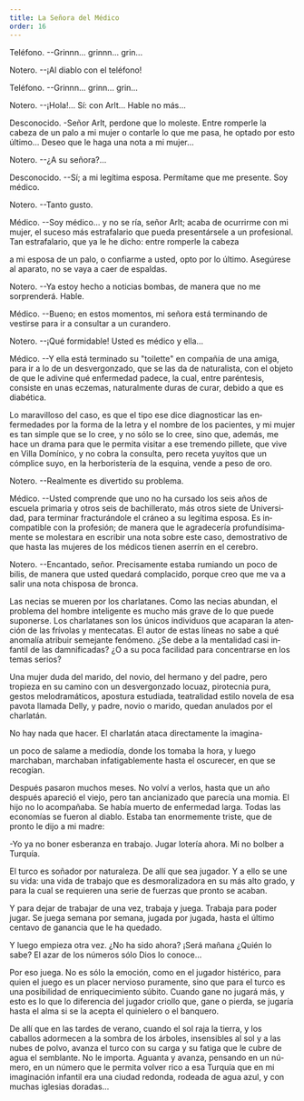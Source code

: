 ```yaml
---
title: La Señora del Médico
order: 16
---
```


Teléfono. --Grinnn... grinnn... grin...

Notero. --¡Al diablo con el teléfono!

Teléfono. --Grinnn... grinn... grin...

Notero. --¡Hola!... Sí: con Arlt... Hable no más...

Desconocido. -Señor Arlt, perdone que lo moleste. Entre romperle la cabeza de un palo a mi mujer o contarle lo que me pasa, he optado por esto último... Deseo que le haga una nota a mi mujer...

Notero. --¿A su señora?...

Desconocido. --Sí; a mi legítima esposa. Permítame que me presen­te. Soy médico.

Notero. --Tanto gusto.

Médico. --Soy médico... y no se ría, señor Arlt; acaba de ocurrirme con mi mujer, el suceso más estrafalario que pueda presentársele a un pro­fesional. Tan estrafalario, que ya le he dicho: entre romperle la cabeza

a mi esposa de un palo, o confiarme a usted, opto por lo último. Asegú­rese al aparato, no se vaya a caer de espaldas.

Notero. --Ya estoy hecho a noticias bombas, de manera que no me sorprenderá. Hable.

Médico. --Bueno; en estos momentos, mi señora está terminando de vestirse para ir a consultar a un curandero.

Notero. --¡Qué formidable! Usted es médico y ella...

Médico. --Y ella está terminado su "toilette" en compañía de una amiga, para ir a lo de un desvergonzado, que se las da de naturalista, con el objeto de que le adivine qué enfermedad padece, la cual, entre parénte­sis, consiste en unas eczemas, naturalmente duras de curar, debido a que es diabética.

Lo maravilloso del caso, es que el tipo ese dice diagnosticar las en­fermedades por la forma de la letra y el nombre de los pacientes, y mi mujer es tan simple que se lo cree, y no sólo se lo cree, sino que, ade­más, me hace un drama para que le permita visitar a ese tremendo pillete, que vive en Villa Domínico, y no cobra la consulta, pero receta yuyitos que un cómplice suyo, en la herboristería de la esquina, vende a peso de oro.

Notero. --Realmente es divertido su problema.

Médico. --Usted comprende que uno no ha cursado los seis años de escuela primaria y otros seis de bachillerato, más otros siete de Universi­dad, para terminar fracturándole el cráneo a su legítima esposa. Es in­compatible con la profesión; de manera que le agradecería profundísima­mente se molestara en escribir una nota sobre este caso, demostrativo de que hasta las mujeres de los médicos tienen aserrín en el cerebro.

Notero. --Encantado, señor. Precisamente estaba rumiando un po­co de bilis, de manera que usted quedará complacido, porque creo que me va a salir una nota chisposa de bronca.

Las necias se mueren por los charlatanes. Como las necias abundan, el problema del hombre inteligente es mucho más grave de lo que puede suponerse. Los charlatanes son los únicos individuos que acaparan la aten­ción de las frívolas y mentecatas. El autor de estas líneas no sabe a qué anomalía atribuir semejante fenómeno. ¿Se debe a la mentalidad casi in­fantil de las damnificadas? ¿O a su poca facilidad para concentrarse en los temas serios?

Una mujer duda del marido, del novio, del hermano y del padre, pe­ro tropieza en su camino con un desvergonzado locuaz, pirotecnia pura, gestos melodramáticos, apostura estudiada, teatralidad estilo novela de esa pavota llamada Delly, y padre, novio o marido, quedan anulados por el charlatán.

No hay nada que hacer. El charlatán ataca directamente la imagina-

un poco de salame a mediodía, donde los tomaba la hora, y luego marchaban, marchaban infatigablemente hasta el oscurecer, en que se reco­gían.

Después pasaron muchos meses. No volví a verlos, hasta que un año después apareció el viejo, pero tan ancianizado que parecía una momia. El hijo no lo acompañaba. Se había muerto de enfermedad larga. Todas las economías se fueron al diablo. Estaba tan enormemente triste, que de pronto le dijo a mi madre:

-Yo ya no boner esberanza en trabajo. Jugar lotería ahora. Mi no bolber a Turquía.

El turco es soñador por naturaleza. De allí que sea jugador. Y a ello se une su vida: una vida de trabajo que es desmoralizadora en su más alto grado, y para la cual se requieren una serie de fuerzas que pronto se aca­ban.

Y para dejar de trabajar de una vez, trabaja y juega. Trabaja para poder jugar. Se juega semana por semana, jugada por jugada, hasta el último centavo de ganancia que le ha quedado.

Y luego empieza otra vez. ¿No ha sido ahora? ¡Será mañana ¿Quién lo sabe? El azar de los números sólo Dios lo conoce...

Por eso juega. No es sólo la emoción, como en el jugador histérico, para quien el juego es un placer nervioso puramente, sino que para el tur­co es una posibilidad de enriquecimiento súbito. Cuando gane no jugará más, y esto es lo que lo diferencia del jugador criollo que, gane o pierda, se jugaría hasta el alma si se la acepta el quinielero o el banquero.

De allí que en las tardes de verano, cuando el sol raja la tierra, y los caballos adormecen a la sombra de los árboles, insensibles al sol y a las nubes de polvo, avanza el turco con su carga y su fatiga que le cubre de agua el semblante. No le importa. Aguanta y avanza, pensando en un nú­mero, en un número que le permita volver rico a esa Turquía que en mi imaginación infantil era una ciudad redonda, rodeada de agua azul, y con muchas iglesias doradas...
